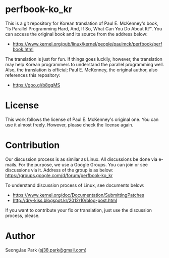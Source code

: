 perfbook-ko_kr
==============

This is a git repository for Korean translation of Paul E. McKenney's book, "Is
Parallel Programming Hard, And, If So, What Can You Do About It?".
You can access the original book and its source from the address below:
- https://www.kernel.org/pub/linux/kernel/people/paulmck/perfbook/perfbook.html

The translation is just for fun.
If things goes luckily, however, the translation may help Korean programmers to
understand the parallel programming well.
Also, the translation is official; Paul E. McKenney, the original author, also
references this repository:
- https://goo.gl/b8gqMS


License
=======

This work follows the license of Paul E. McKenney's original one.
You can use it almost freely.
However, please check the license again.


Contribution
============

Our discussion process is as similar as Linux.
All discussions be done via e-mails.
For the purpose, we use a Google Groups.
You can join or see discussions via it.
Address of the group is as below:
https://groups.google.com/d/forum/perfbook-ko_kr

To understand discussion process of Linux, see documents below:
- https://www.kernel.org/doc/Documentation/SubmittingPatches
- http://dry-kiss.blogspot.kr/2012/10/blog-post.html

If you want to contribute your fix or translation, just use the discussion
process, please.


Author
======

SeongJae Park (sj38.park@gmail.com)
